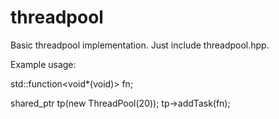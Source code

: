 threadpool
==========

Basic threadpool implementation. Just include threadpool.hpp.

Example usage:

std::function<void*(void)> fn;

shared_ptr<ThreadPool> tp(new ThreadPool(20));
tp->addTask(fn);
